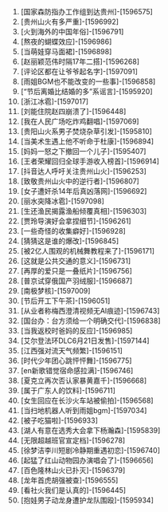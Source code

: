 
1. [国家森防指办工作组到达贵州]-[1596575]
1. [贵州山火有多严重]-[1596992]
1. [火到海外的中国年俗]-[1596791]
1. [熬夜的蝴蝶效应]-[1596986]
1. [当萌娃穿马面裙]-[1596898]
1. [赵丽颖范伟时隔17年二搭]-[1596268]
1. [评论区都在让爷爷起名字]-[1597091]
1. [雨姐BGM也不能改变的一些事]-[1596858]
1. [“节后离婚比结婚的多”系谣言]-[1595920]
1. [浙江冰雹]-[1597017]
1. [刘能住院赵四崩溃了]-[1596448]
1. [我在人民广场吃炸鸡翻唱]-[1597069]
1. [贵阳山火系男子焚烧杂草引发]-[1595810]
1. [当美术生遇上他不听命于杜康]-[1596894]
1. [妈妈一怒之下撤回一个儿子]-[1595407]
1. [王者荣耀回归全球手游收入榜首]-[1596914]
1. [抖音达人呼吁关注贵州山火]-[1596253]
1. [致敬贵州山火中的逆行者]-[1596807]
1. [女子遭奸杀14年后真凶落网]-[1596692]
1. [丽水突降冰雹]-[1597098]
1. [生还渔民揭露渔船倾覆真相]-[1596303]
1. [贾玲导演好会拿捏细节]-[1596261]
1. [一些奇怪的收集癖好]-[1596928]
1. [猜猜这是谁的爆改]-[1596845]
1. [被2亿人围观的机械舞教程来了]-[1596171]
1. [这就是公共交通的意义]-[1596731]
1. [再厚的爱只是一叠纸片]-[1596756]
1. [普京试穿俄国产羽绒服]-[1596687]
1. [南极梦核]-[1597009]
1. [节后开工下午茶]-[1596051]
1. [从业者称梅西澄清视频无AI痕迹]-[1596743]
1. [国台办：台方须给一个明确交代]-[1596838]
1. [当我返校时爸妈的反应]-[1596985]
1. [艾尔登法环DLC6月21日发售]-[1597144]
1. [江西强对流天气频繁]-[1596151]
1. [时代少年团心跳怦怦舞]-[1596775]
1. [en新歌错觉宿命感拉满]-[1596746]
1. [夏克立再次否认家暴黄嘉千]-[1596668]
1. [属于广东人的饮料]-[1596711]
1. [女生回应在长沙火车站被偷拍]-[1596568]
1. [当扫地机器人听到雨姐bgm]-[1597034]
1. [被子吃猫啦]-[1596933]
1. [湖人有意在选秀大会拿下杨瀚森]-[1595839]
1. [无限超越班官宣定档]-[1596278]
1. [徐梦洁李川短剧冷静期重遇初恋]-[1596740]
1. [起猛了红山动物园办演唱会了]-[1596656]
1. [百色隆林山火已扑灭]-[1596379]
1. [龙年首虎胡强被查]-[1596555]
1. [看社火我们是认真的]-[1596445]
1. [抱娃男子动龙身遭护龙队围殴]-[1595934]